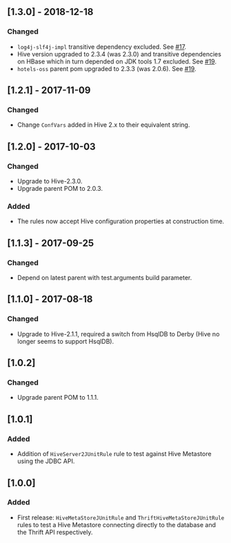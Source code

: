 ## [1.3.0] - 2018-12-18
### Changed
* `log4j-slf4j-impl` transitive dependency excluded. See [#17](https://github.com/HotelsDotCom/beeju/issues/17).
* Hive version upgraded to 2.3.4 (was 2.3.0) and transitive dependencies on HBase which in turn depended on JDK tools 1.7 excluded. See [#19](https://github.com/HotelsDotCom/beeju/issues/19).
* `hotels-oss` parent pom upgraded to 2.3.3 (was 2.0.6). See [#19](https://github.com/HotelsDotCom/beeju/issues/19).

## [1.2.1] - 2017-11-09
### Changed
* Change `ConfVars` added in Hive 2.x to their equivalent string.

## [1.2.0] - 2017-10-03
### Changed
* Upgrade to Hive-2.3.0.
* Upgrade parent POM to 2.0.3.
### Added
* The rules now accept Hive configuration properties at construction time.

## [1.1.3] - 2017-09-25
### Changed
* Depend on latest parent with test.arguments build parameter.

## [1.1.0] - 2017-08-18
### Changed
* Upgrade to Hive-2.1.1, required a switch from HsqlDB to Derby (Hive no longer seems to support HsqlDB).

## [1.0.2]
### Changed
* Upgrade parent POM to 1.1.1.

## [1.0.1]
### Added
* Addition of `HiveServer2JUnitRule` rule to test against Hive Metastore using the JDBC API.

## [1.0.0]
### Added
* First release: `HiveMetaStoreJUnitRule` and `ThriftHiveMetaStoreJUnitRule` rules to test a Hive Metastore connecting directly to the database and the Thrift API respectively.
